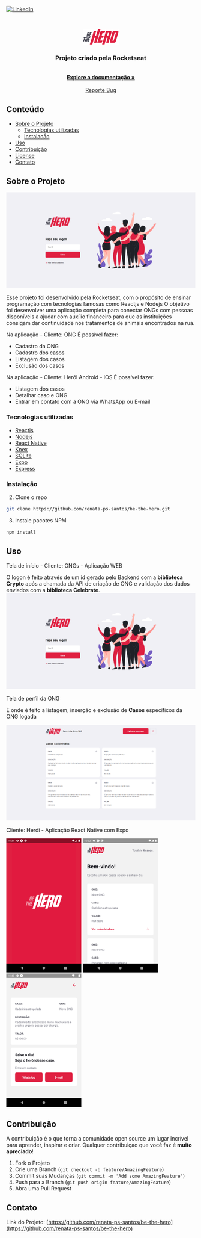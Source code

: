 
[![LinkedIn][linkedin-shield]][linkedin-url]




<!-- PROJECT LOGO -->
<br />
<p align="center">
  <a href="hhttps://github.com/renata-ps-santos/be-the-hero">
    <img src="images/logo.png" alt="Logo">
  </a>

  <h3 align="center">Projeto criado pela Rocketseat</h3>

  <p align="center">
    <br />
    <a href="https://github.com/renata-ps-santos/be-the-hero"><strong>Explore a documentação »</strong></a>
    <br />
    <br />
    <a href="https://github.com/renata-ps-santos/be-the-hero/issues">Reporte Bug</a>
  </p>
</p>



<!-- TABLE OF CONTENTS -->
## Conteúdo

* [Sobre o Projeto](#sobre-o-projeto)
  * [Tecnologias utilizadas](#tecnologias-utilizadas)
  * [Instalação](#instalação)
* [Uso](#uso)
* [Contribuição](#contribuição)
* [License](#license)
* [Contato](#contato)


<!-- SOBRE O PROJETO -->
## Sobre o Projeto

![Be the Hero início][product-screenshot]

Esse projeto foi desenvolvido pela Rocketseat, com o propósito de ensinar programação com tecnologias famosas como Reactjs e Nodejs
O objetivo foi desenvolver uma aplicação completa para conectar ONGs com pessoas disponíveis a ajudar com auxílio financeiro para que as instituições consigam dar continuidade nos tratamentos de animais encontrados na rua.

Na aplicação - Cliente: ONG
É possível fazer:

* Cadastro da ONG
* Cadastro dos casos
* Listagem dos casos
* Exclusão dos casos

Na aplicação - Cliente: Herói
Android - iOS
É possível fazer:

* Listagem dos casos
* Detalhar caso e ONG
* Entrar em contato com a ONG via WhatsApp ou E-mail

### Tecnologias utilizadas

* [Reactjs](https://pt-br.reactjs.org/)
* [Nodejs](https://nodejs.org/en/)
* [React Native](https://reactnative.dev/)
* [Knex](http://knexjs.org/)
* [SQLite](https://www.sqlite.org/index.html)
* [Expo](https://expo.io/)
* [Express](https://expressjs.com/pt-br/)




### Instalação

2. Clone o repo
```sh
git clone https://github.com/renata-ps-santos/be-the-hero.git
```
3. Instale pacotes NPM
```sh
npm install
```

<!-- USO -->
## Uso

Tela de início - Cliente: ONGs - Aplicação WEB

O logon é feito através de um id gerado pelo Backend com a **biblioteca Crypto** após a chamada da API de criação de ONG e validação dos dados enviados com a **biblioteca Celebrate**.
<img src="images/inicio.png" alt="Logon" width="600" heigth="600">

Tela de perfil da ONG

É onde é feito a listagem, inserção e exclusão de **Casos** específicos da ONG logada

<img src="images/profile.png" alt="Profile" width="600" heigth="600">

Cliente: Herói - Aplicação React Native com Expo

<img src="images/iniciando-app.png" alt="Iniciando App" width="200" heigth="400"> <img src="images/home-app.png" alt="Home App" width="200" heigth="400">
<img src="images/detalhes-app.png" alt="Detalhes App" width="200" heigth="400">

<!-- CONTRIBUIÇÃO -->
## Contribuição

A contribuição é o que torna a comunidade open source um lugar incrível para aprender, inspirar e criar. Qualquer contribuiçao que você faz é **muito apreciado**!

1. Fork o Projeto
2. Crie uma Branch (`git checkout -b feature/AmazingFeature`)
3. Commit suas Mudanças (`git commit -m 'Add some AmazingFeature'`)
4. Push para a Branch (`git push origin feature/AmazingFeature`)
5. Abra uma Pull Request

<!-- CONTATO -->
## Contato

Link do Projeto: [https://github.com/renata-ps-santos/be-the-hero](https://github.com/renata-ps-santos/be-the-hero)


<!-- MARKDOWN LINKS & IMAGES -->
<!-- https://www.markdownguide.org/basic-syntax/#reference-style-links -->
[linkedin-shield]: https://img.shields.io/badge/-LinkedIn-black.svg?style=flat-square&logo=linkedin&colorB=555
[linkedin-url]: https://linkedin.com/in/renata-psantos
[product-screenshot]: images/inicio.png
[product-screenshot-profile]: images/profile.png
[product-screenshot-iniciando-app]: images/home-app.png
[product-screenshot-profile-app]: images/home-app.png
[product-screenshot-detalhes-app]: images/detalhes-app.png
